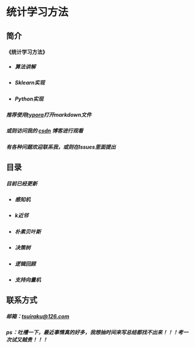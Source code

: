 # 统计学习方法

## 简介
#### 《统计学习方法》

- ##### 算法讲解

- ##### Sklearn实现

- ##### Python实现



##### 推荐使用[typora](https://www.typora.io/)打开*markdown*文件

##### 或则访问我的 [csdn](https://blog.csdn.net/m0_49337600?spm=1010.2135.3001.5113) 博客进行观看

##### 有各种问题欢迎联系我，或则在Issues里面提出

## 目录

##### 目前已经更新

- ##### 感知机

- ##### k近邻

- ##### 朴素贝叶斯

- ##### 决策树

- ##### 逻辑回顾

- ##### 支持向量机

## 联系方式

##### 邮箱：tsuiraku@126.com
##### ps：吐槽一下，最近事情真的好多，我想抽时间来写总结都找不出来！！！考一次试又贼贵！！！

